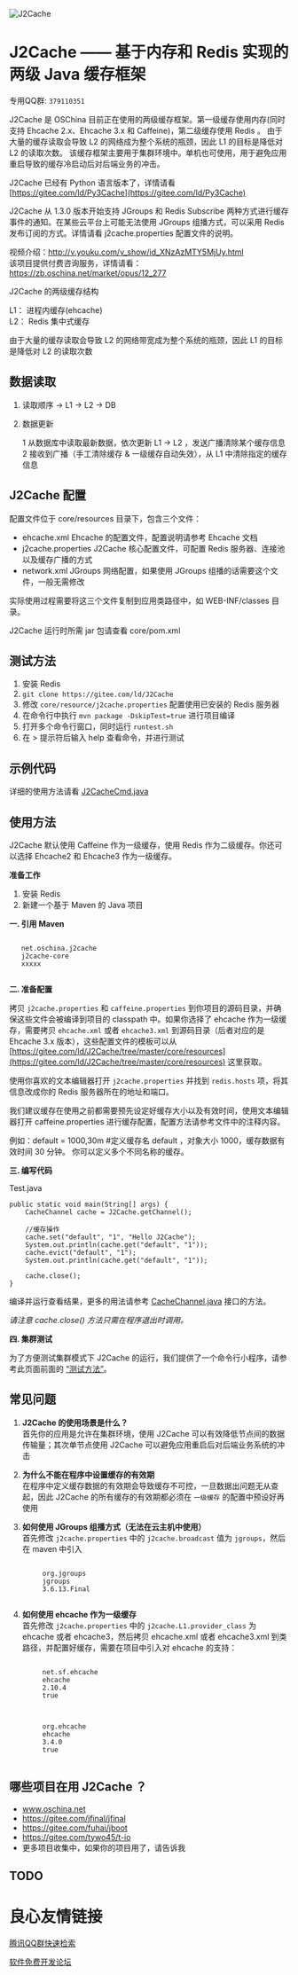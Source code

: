 ![J2Cache](docs/J2Cache.png)

# J2Cache —— 基于内存和 Redis 实现的两级 Java 缓存框架

专用QQ群: `379110351`

J2Cache 是 OSChina 目前正在使用的两级缓存框架。第一级缓存使用内存(同时支持 Ehcache 2.x、Ehcache 3.x 和 Caffeine)，第二级缓存使用 Redis 。
由于大量的缓存读取会导致 L2 的网络成为整个系统的瓶颈，因此 L1 的目标是降低对 L2 的读取次数。
该缓存框架主要用于集群环境中。单机也可使用，用于避免应用重启导致的缓存冷启动后对后端业务的冲击。

J2Cache 已经有 Python 语言版本了，详情请看 [https://gitee.com/ld/Py3Cache](https://gitee.com/ld/Py3Cache)

J2Cache 从 1.3.0 版本开始支持 JGroups 和 Redis Subscribe 两种方式进行缓存事件的通知。在某些云平台上可能无法使用 JGroups 组播方式，可以采用 Redis 发布订阅的方式。详情请看 j2cache.properties 配置文件的说明。

视频介绍：http://v.youku.com/v_show/id_XNzAzMTY5MjUy.html  
该项目提供付费咨询服务，详情请看：https://zb.oschina.net/market/opus/12_277

J2Cache 的两级缓存结构

L1： 进程内缓存(ehcache)   
L2： Redis 集中式缓存

由于大量的缓存读取会导致 L2 的网络带宽成为整个系统的瓶颈，因此 L1 的目标是降低对 L2 的读取次数

		 
## 数据读取

1. 读取顺序  -> L1 -> L2 -> DB

2. 数据更新

    1 从数据库中读取最新数据，依次更新 L1 -> L2 ，发送广播清除某个缓存信息  
    2 接收到广播（手工清除缓存 & 一级缓存自动失效），从 L1 中清除指定的缓存信息

## J2Cache 配置

配置文件位于 core/resources 目录下，包含三个文件：

* ehcache.xml Ehcache 的配置文件，配置说明请参考 Ehcache 文档
* j2cache.properties J2Cache 核心配置文件，可配置 Redis 服务器、连接池以及缓存广播的方式
* network.xml JGroups 网络配置，如果使用 JGroups 组播的话需要这个文件，一般无需修改

实际使用过程需要将这三个文件复制到应用类路径中，如 WEB-INF/classes 目录。

J2Cache 运行时所需 jar 包请查看 core/pom.xml

## 测试方法

1. 安装 Redis  
2. `git clone https://gitee.com/ld/J2Cache`
3. 修改 `core/resource/j2cache.properties` 配置使用已安装的 Redis 服务器
4. 在命令行中执行 `mvn package -DskipTest=true` 进行项目编译  
5. 打开多个命令行窗口，同时运行 `runtest.sh` 
6. 在 > 提示符后输入 help 查看命令，并进行测试

## 示例代码

详细的使用方法请看 [J2CacheCmd.java](https://gitee.com/ld/J2Cache/blob/master/core/src/net/oschina/j2cache/J2CacheCmd.java)

## 使用方法

J2Cache 默认使用 Caffeine 作为一级缓存，使用 Redis 作为二级缓存。你还可以选择 Ehcache2 和 Ehcache3 作为一级缓存。

**准备工作**

1. 安装 Redis
2. 新建一个基于 Maven 的 Java 项目

**一. 引用 Maven**

```
 
   net.oschina.j2cache   
   j2cache-core   
   xxxxx   
 
```

**二. 准备配置**
 
拷贝 `j2cache.properties` 和 `caffeine.properties` 到你项目的源码目录，并确保这些文件会被编译到项目的 classpath 中。如果你选择了 ehcache 作为一级缓存，需要拷贝 `ehcache.xml` 或者 `ehcache3.xml` 到源码目录（后者对应的是 Ehcache 3.x 版本），这些配置文件的模板可以从 [https://gitee.com/ld/J2Cache/tree/master/core/resources](https://gitee.com/ld/J2Cache/tree/master/core/resources) 这里获取。

使用你喜欢的文本编辑器打开 `j2cache.properties` 并找到 `redis.hosts` 项，将其信息改成你的 Redis 服务器所在的地址和端口。

我们建议缓存在使用之前都需要预先设定好缓存大小以及有效时间，使用文本编辑器打开 caffeine.properties 进行缓存配置，配置方法请参考文件中的注释内容。

例如：default = 1000,30m #定义缓存名 default ，对象大小 1000，缓存数据有效时间 30 分钟。 你可以定义多个不同名称的缓存。

**三. 编写代码**

Test.java  

```
public static void main(String[] args) {
    CacheChannel cache = J2Cache.getChannel();
    
    //缓存操作
    cache.set("default", "1", "Hello J2Cache");
    System.out.println(cache.get("default", "1"));
    cache.evict("default", "1");
    System.out.println(cache.get("default", "1"));
    
    cache.close();
}
```
编译并运行查看结果，更多的用法请参考 [CacheChannel.java](https://gitee.com/ld/J2Cache/blob/master/core/src/net/oschina/j2cache/CacheChannel.java) 接口的方法。

*请注意 cache.close() 方法只需在程序退出时调用。*

**四. 集群测试**

为了方便测试集群模式下 J2Cache 的运行，我们提供了一个命令行小程序，请参考此页面前面的 [“测试方法”](#%E6%B5%8B%E8%AF%95%E6%96%B9%E6%B3%95)。

## 常见问题

1. **J2Cache 的使用场景是什么？**  
首先你的应用是允许在集群环境，使用 J2Cache 可以有效降低节点间的数据传输量；其次单节点使用 J2Cache 可以避免应用重启后对后端业务系统的冲击
2. **为什么不能在程序中设置缓存的有效期**  
在程序中定义缓存数据的有效期会导致缓存不可控，一旦数据出问题无从查起，因此 J2Cache 的所有缓存的有效期都必须在 `一级缓存` 的配置中预设好再使用
3. **如何使用 JGroups 组播方式（无法在云主机中使用）**  
首先修改 `j2cache.properties` 中的 `j2cache.broadcast` 值为 `jgroups`，然后在 maven 中引入
	
	```
	 
	     org.jgroups 
	     jgroups 
	     3.6.13.Final 
	 
	```
4. **如何使用 ehcache 作为一级缓存**  
首先修改 `j2cache.properties` 中的 `j2cache.L1.provider_class` 为 ehcache 或者 ehcache3，然后拷贝 ehcache.xml 或者 ehcache3.xml 到类路径，并配置好缓存，需要在项目中引入对 ehcache 的支持：  

	```
      
         net.sf.ehcache 
         ehcache 
         2.10.4 
         true 
     
    
      
         org.ehcache 
         ehcache 
         3.4.0 
         true 
     

	```

## 哪些项目在用 J2Cache ？

* www.oschina.net
* https://gitee.com/jfinal/jfinal
* https://gitee.com/fuhai/jboot
* https://gitee.com/tywo45/t-io
* 更多项目收集中，如果你的项目用了，请告诉我

## TODO ##


 # 良心友情链接

[腾讯QQ群快速检索](http://u.720life.cn/s/8cf73f7c)

[软件免费开发论坛](http://u.720life.cn/s/bbb01dc0)